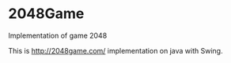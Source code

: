 # 2048Game
Implementation of game 2048

This is http://2048game.com/ implementation on java with Swing.
